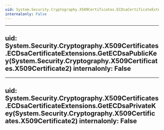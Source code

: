 ```yaml
---
uid: System.Security.Cryptography.X509Certificates.ECDsaCertificateExtensions
internalonly: False
---
```


---
uid: System.Security.Cryptography.X509Certificates.ECDsaCertificateExtensions.GetECDsaPublicKey(System.Security.Cryptography.X509Certificates.X509Certificate2)
internalonly: False
---

---
uid: System.Security.Cryptography.X509Certificates.ECDsaCertificateExtensions.GetECDsaPrivateKey(System.Security.Cryptography.X509Certificates.X509Certificate2)
internalonly: False
---
